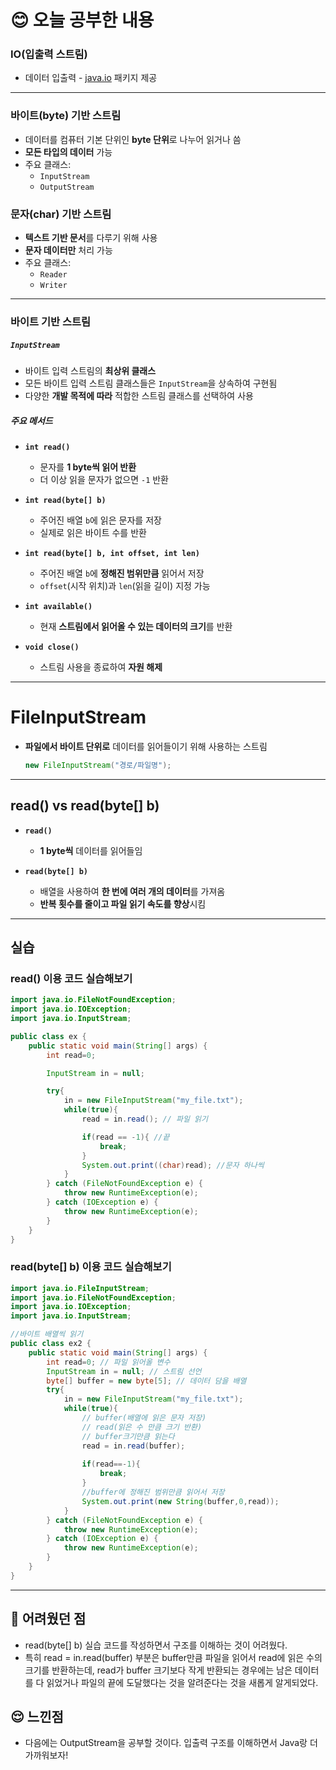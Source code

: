 # 😊 오늘 공부한 내용
### IO(입출력 스트림)
- 데이터 입출력 - [java.io](http://java.io) 패키지 제공

---

### 바이트(byte) 기반 스트림
- 데이터를 컴퓨터 기본 단위인 **byte 단위**로 나누어 읽거나 씀
- **모든 타입의 데이터** 가능
- 주요 클래스:
    - `InputStream`
    - `OutputStream`

### 문자(char) 기반 스트림
- **텍스트 기반 문서**를 다루기 위해 사용
- **문자 데이터만** 처리 가능
- 주요 클래스:
    - `Reader`
    - `Writer`
---

### 바이트 기반 스트림

##### `InputStream`
- 바이트 입력 스트림의 **최상위 클래스**
- 모든 바이트 입력 스트림 클래스들은 `InputStream`을 상속하여 구현됨
- 다양한 **개발 목적에 따라** 적합한 스트림 클래스를 선택하여 사용

##### 주요 메서드
- **`int read()`**
    - 문자를 **1 byte씩 읽어 반환**
    - 더 이상 읽을 문자가 없으면 `-1` 반환

- **`int read(byte[] b)`**
    - 주어진 배열 `b`에 읽은 문자를 저장
    - 실제로 읽은 바이트 수를 반환

- **`int read(byte[] b, int offset, int len)`**
    - 주어진 배열 `b`에 **정해진 범위만큼** 읽어서 저장
    - `offset`(시작 위치)과 `len`(읽을 길이) 지정 가능

- **`int available()`**
    - 현재 **스트림에서 읽어올 수 있는 데이터의 크기**를 반환

- **`void close()`**
    - 스트림 사용을 종료하여 **자원 해제**

---

# FileInputStream
- **파일에서 바이트 단위로** 데이터를 읽어들이기 위해 사용하는 스트림

    ```java
    new FileInputStream("경로/파일명");
    ```

---

## read() vs read(byte[] b)

- **`read()`**
    - **1 byte씩** 데이터를 읽어들임

- **`read(byte[] b)`**
    - 배열을 사용하여 **한 번에 여러 개의 데이터**를 가져옴
    - **반복 횟수를 줄이고 파일 읽기 속도를 향상**시킴

---
## 실습

### read() 이용 코드 실습해보기
```java
import java.io.FileNotFoundException;
import java.io.IOException;
import java.io.InputStream;

public class ex {
    public static void main(String[] args) {
        int read=0;

        InputStream in = null;

        try{
            in = new FileInputStream("my_file.txt");
            while(true){
                read = in.read(); // 파일 읽기

                if(read == -1){ //끝
                    break;
                }
                System.out.print((char)read); //문자 하나씩
            }
        } catch (FileNotFoundException e) {
            throw new RuntimeException(e);
        } catch (IOException e) {
            throw new RuntimeException(e);
        }
    }
}
```
### read(byte[] b) 이용 코드 실습해보기
```java
import java.io.FileInputStream;
import java.io.FileNotFoundException;
import java.io.IOException;
import java.io.InputStream;

//바이트 배열씩 읽기
public class ex2 {
    public static void main(String[] args) {
        int read=0; // 파일 읽어올 변수
        InputStream in = null; // 스트림 선언
        byte[] buffer = new byte[5]; // 데이터 담을 배열
        try{
            in = new FileInputStream("my_file.txt");
            while(true){
                // buffer(배열에 읽은 문자 저장)
                // read(읽은 수 만큼 크기 반환)
                // buffer크기만큼 읽는다
                read = in.read(buffer);
      
                if(read==-1){
                    break;
                }
                //buffer에 정해진 범위만큼 읽어서 저장
                System.out.print(new String(buffer,0,read));
            }
        } catch (FileNotFoundException e) {
            throw new RuntimeException(e);
        } catch (IOException e) {
            throw new RuntimeException(e);
        }
    }
}
```

---
## 🤔 어려웠던 점
- read(byte[] b) 실습 코드를 작성하면서 구조를 이해하는 것이 어려웠다.
- 특히 read = in.read(buffer) 부분은 buffer만큼 파일을 읽어서 read에 읽은 수의 크기를 반환하는데, read가 buffer 크기보다 작게 반환되는 경우에는 남은 데이터를 다 읽었거나 파일의 끝에 도달했다는 것을 알려준다는 것을 새롭게 알게되었다.

## 😌 느낀점
- 다음에는 OutputStream을 공부할 것이다. 입출력 구조를 이해하면서 Java랑 더 가까워보자!

